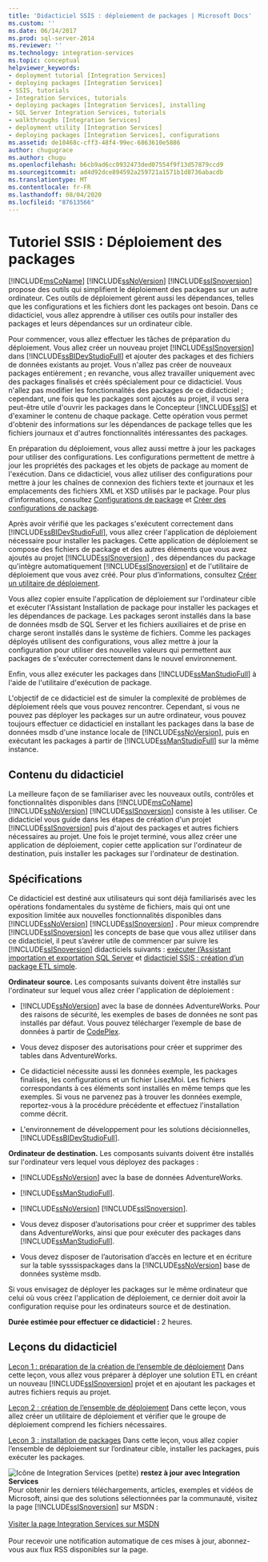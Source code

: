 ```yaml
---
title: 'Didacticiel SSIS : déploiement de packages | Microsoft Docs'
ms.custom: ''
ms.date: 06/14/2017
ms.prod: sql-server-2014
ms.reviewer: ''
ms.technology: integration-services
ms.topic: conceptual
helpviewer_keywords:
- deployment tutorial [Integration Services]
- deploying packages [Integration Services]
- SSIS, tutorials
- Integration Services, tutorials
- deploying packages [Integration Services], installing
- SQL Server Integration Services, tutorials
- walkthroughs [Integration Services]
- deployment utility [Integration Services]
- deploying packages [Integration Services], configurations
ms.assetid: de18468c-cff3-48f4-99ec-6863610e5886
author: chugugrace
ms.author: chugu
ms.openlocfilehash: b6cb9ad6cc0932473ded07554f9f13d57879ccd9
ms.sourcegitcommit: ad4d92dce894592a259721a1571b1d8736abacdb
ms.translationtype: MT
ms.contentlocale: fr-FR
ms.lasthandoff: 08/04/2020
ms.locfileid: "87613566"
---
```

# <a name="ssis-tutorial-deploying-packages"></a>Tutoriel SSIS : Déploiement des packages
  [!INCLUDE[msCoName](../includes/msconame-md.md)] [!INCLUDE[ssNoVersion](../includes/ssnoversion-md.md)] [!INCLUDE[ssISnoversion](../includes/ssisnoversion-md.md)] propose des outils qui simplifient le déploiement des packages sur un autre ordinateur. Ces outils de déploiement gèrent aussi les dépendances, telles que les configurations et les fichiers dont les packages ont besoin. Dans ce didacticiel, vous allez apprendre à utiliser ces outils pour installer des packages et leurs dépendances sur un ordinateur cible.

 Pour commencer, vous allez effectuer les tâches de préparation du déploiement. Vous allez créer un nouveau projet [!INCLUDE[ssISnoversion](../includes/ssisnoversion-md.md)] dans [!INCLUDE[ssBIDevStudioFull](../includes/ssbidevstudiofull-md.md)] et ajouter des packages et des fichiers de données existants au projet. Vous n'allez pas créer de nouveaux packages entièrement ; en revanche, vous allez travailler uniquement avec des packages finalisés et créés spécialement pour ce didacticiel. Vous n'allez pas modifier les fonctionnalités des packages de ce didacticiel ; cependant, une fois que les packages sont ajoutés au projet, il vous sera peut-être utile d'ouvrir les packages dans le Concepteur [!INCLUDE[ssIS](../includes/ssis-md.md)] et d'examiner le contenu de chaque package. Cette opération vous permet d'obtenir des informations sur les dépendances de package telles que les fichiers journaux et d'autres fonctionnalités intéressantes des packages.

 En préparation du déploiement, vous allez aussi mettre à jour les packages pour utiliser des configurations. Les configurations permettent de mettre à jour les propriétés des packages et les objets de package au moment de l'exécution. Dans ce didacticiel, vous allez utiliser des configurations pour mettre à jour les chaînes de connexion des fichiers texte et journaux et les emplacements des fichiers XML et XSD utilisés par le package. Pour plus d’informations, consultez [Configurations de package](../../2014/integration-services/package-configurations.md) et [Créer des configurations de package](../../2014/integration-services/create-package-configurations.md).

 Après avoir vérifié que les packages s'exécutent correctement dans [!INCLUDE[ssBIDevStudioFull](../includes/ssbidevstudiofull-md.md)], vous allez créer l'application de déploiement nécessaire pour installer les packages. Cette application de déploiement se compose des fichiers de package et des autres éléments que vous avez ajoutés au projet [!INCLUDE[ssISnoversion](../includes/ssisnoversion-md.md)] , des dépendances du package qu'intègre automatiquement [!INCLUDE[ssISnoversion](../includes/ssisnoversion-md.md)] et de l'utilitaire de déploiement que vous avez créé. Pour plus d’informations, consultez [Créer un utilitaire de déploiement](../../2014/integration-services/create-a-deployment-utility.md).

 Vous allez copier ensuite l'application de déploiement sur l'ordinateur cible et exécuter l'Assistant Installation de package pour installer les packages et les dépendances de package. Les packages seront installés dans la base de données msdb de SQL Server et les fichiers auxiliaires et de prise en charge seront installés dans le système de fichiers. Comme les packages déployés utilisent des configurations, vous allez mettre à jour la configuration pour utiliser des nouvelles valeurs qui permettent aux packages de s'exécuter correctement dans le nouvel environnement.

 Enfin, vous allez exécuter les packages dans [!INCLUDE[ssManStudioFull](../includes/ssmanstudiofull-md.md)] à l'aide de l'utilitaire d'exécution de package.

 L'objectif de ce didacticiel est de simuler la complexité de problèmes de déploiement réels que vous pouvez rencontrer. Cependant, si vous ne pouvez pas déployer les packages sur un autre ordinateur, vous pouvez toujours effectuer ce didacticiel en installant les packages dans la base de données msdb d'une instance locale de [!INCLUDE[ssNoVersion](../includes/ssnoversion-md.md)], puis en exécutant les packages à partir de [!INCLUDE[ssManStudioFull](../includes/ssmanstudiofull-md.md)] sur la même instance.

## <a name="what-you-will-learn"></a>Contenu du didacticiel
 La meilleure façon de se familiariser avec les nouveaux outils, contrôles et fonctionnalités disponibles dans [!INCLUDE[msCoName](../includes/msconame-md.md)] [!INCLUDE[ssNoVersion](../includes/ssnoversion-md.md)] [!INCLUDE[ssISnoversion](../includes/ssisnoversion-md.md)] consiste à les utiliser. Ce didacticiel vous guide dans les étapes de création d'un projet [!INCLUDE[ssISnoversion](../includes/ssisnoversion-md.md)] puis d'ajout des packages et autres fichiers nécessaires au projet. Une fois le projet terminé, vous allez créer une application de déploiement, copier cette application sur l'ordinateur de destination, puis installer les packages sur l'ordinateur de destination.

## <a name="requirements"></a>Spécifications
 Ce didacticiel est destiné aux utilisateurs qui sont déjà familiarisés avec les opérations fondamentales du système de fichiers, mais qui ont une exposition limitée aux nouvelles fonctionnalités disponibles dans [!INCLUDE[ssNoVersion](../includes/ssnoversion-md.md)] [!INCLUDE[ssISnoversion](../includes/ssisnoversion-md.md)] . Pour mieux comprendre [!INCLUDE[ssISnoversion](../includes/ssisnoversion-md.md)] les concepts de base que vous allez utiliser dans ce didacticiel, il peut s’avérer utile de commencer par suivre les [!INCLUDE[ssISnoversion](../includes/ssisnoversion-md.md)] didacticiels suivants : [exécuter l’Assistant importation et exportation SQL Server](import-export-data/start-the-sql-server-import-and-export-wizard.md) et [didacticiel SSIS : création d’un package ETL simple](../integration-services/ssis-how-to-create-an-etl-package.md).

 **Ordinateur source.** Les composants suivants doivent être installés sur l'ordinateur sur lequel vous allez créer l'application de déploiement :

-   [!INCLUDE[ssNoVersion](../includes/ssnoversion-md.md)] avec la base de données AdventureWorks. Pour des raisons de sécurité, les exemples de bases de données ne sont pas installés par défaut. Vous pouvez télécharger l’exemple de base de données à partir de [CodePlex](https://msftdbprodsamples.codeplex.com/releases/view/125550).

-   Vous devez disposer des autorisations pour créer et supprimer des tables dans AdventureWorks.

-   Ce didacticiel nécessite aussi les données exemple, les packages finalisés, les configurations et un fichier LisezMoi. Les fichiers correspondants à ces éléments sont installés en même temps que les exemples. Si vous ne parvenez pas à trouver les données exemple, reportez-vous à la procédure précédente et effectuez l'installation comme décrit.

-   L'environnement de développement pour les solutions décisionnelles, [!INCLUDE[ssBIDevStudioFull](../includes/ssbidevstudiofull-md.md)].

 **Ordinateur de destination.** Les composants suivants doivent être installés sur l'ordinateur vers lequel vous déployez des packages :

-   [!INCLUDE[ssNoVersion](../includes/ssnoversion-md.md)] avec la base de données AdventureWorks.

-   [!INCLUDE[ssManStudioFull](../includes/ssmanstudiofull-md.md)].

-   [!INCLUDE[ssNoVersion](../includes/ssnoversion-md.md)] [!INCLUDE[ssISnoversion](../includes/ssisnoversion-md.md)].

-   Vous devez disposer d’autorisations pour créer et supprimer des tables dans AdventureWorks, ainsi que pour exécuter des packages dans [!INCLUDE[ssManStudioFull](../includes/ssmanstudiofull-md.md)].

-   Vous devez disposer de l’autorisation d’accès en lecture et en écriture sur la table sysssispackages dans la [!INCLUDE[ssNoVersion](../includes/ssnoversion-md.md)] base de données système msdb.

 Si vous envisagez de déployer les packages sur le même ordinateur que celui où vous créez l'application de déploiement, ce dernier doit avoir la configuration requise pour les ordinateurs source et de destination.

 **Durée estimée pour effectuer ce didacticiel :** 2 heures.

## <a name="lessons-in-this-tutorial"></a>Leçons du didacticiel
 [Leçon 1 : préparation de la création de l’ensemble de déploiement](../integration-services/lesson-1-preparing-to-create-the-deployment-bundle.md) Dans cette leçon, vous allez vous préparer à déployer une solution ETL en créant un nouveau [!INCLUDE[ssISnoversion](../includes/ssisnoversion-md.md)] projet et en ajoutant les packages et autres fichiers requis au projet.

 [Leçon 2 : création de l’ensemble de déploiement](../integration-services/lesson-2-create-the-deployment-bundle-in-ssis.md) Dans cette leçon, vous allez créer un utilitaire de déploiement et vérifier que le groupe de déploiement comprend les fichiers nécessaires.

 [Leçon 3 : installation de packages](../integration-services/lesson-3-install-ssis-package.md) Dans cette leçon, vous allez copier l’ensemble de déploiement sur l’ordinateur cible, installer les packages, puis exécuter les packages.

![Icône de Integration Services (petite)](media/dts-16.gif "Icône Integration Services (petite)")  **restez à jour avec Integration Services**<br /> Pour obtenir les derniers téléchargements, articles, exemples et vidéos de Microsoft, ainsi que des solutions sélectionnées par la communauté, visitez la page [!INCLUDE[ssISnoversion](../includes/ssisnoversion-md.md)] sur MSDN :<br /><br /> [Visiter la page Integration Services sur MSDN](https://go.microsoft.com/fwlink/?LinkId=136655)<br /><br /> Pour recevoir une notification automatique de ces mises à jour, abonnez-vous aux flux RSS disponibles sur la page.

